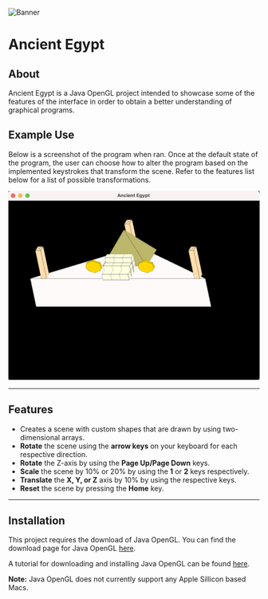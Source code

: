 ![Banner](Ancient_Egypt_🚵.png)

# Ancient Egypt

## About
Ancient Egypt is a Java OpenGL project intended to showcase some of the features of the interface in order to obtain a better understanding of graphical programs.

## Example Use
Below is a screenshot of the program when ran. Once at the default state of the program, the user can choose how to alter the program based on the implemented keystrokes that transform the scene. Refer to the features list below for a list of possible transformations.


![ProgramExample](https://raw.githubusercontent.com/kylebusey/Ancient-Egypt-JOGL/master/Ancient%20Egypt%20Example.png)

---
## Features
- Creates a scene with custom shapes that are drawn by using two-dimensional arrays.
- **Rotate** the scene using the **arrow keys** on your keyboard for each respective direction.
- **Rotate** the Z-axis by using the **Page Up/Page Down** keys.
- **Scale** the scene by 10% or 20% by using the **1** or **2** keys respectively. 
- **Translate** the **X, Y, or Z** axis by 10% by using the respective keys. 
- **Reset** the scene by pressing the **Home** key.

---
## Installation
This project requires the download of Java OpenGL. You can find the download page for Java OpenGL [here](https://jogamp.org/deployment/jogamp-current/jar/). 

A tutorial for downloading and installing Java OpenGL can be found [here](https://www.tutorialspoint.com/jogl/jogl_installation.htm). 

**Note:** Java OpenGL does not currently support any Apple Sillicon based Macs.
